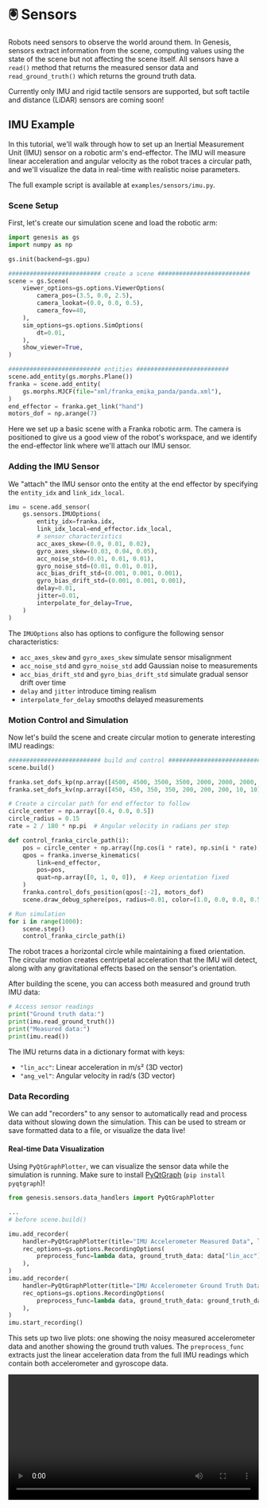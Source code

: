 # 🖲️ Sensors

Robots need sensors to observe the world around them.
In Genesis, sensors extract information from the scene, computing values using the state of the scene but not affecting the scene itself.
All sensors have a `read()` method that returns the measured sensor data and `read_ground_truth()` which returns the ground truth data.

Currently only IMU and rigid tactile sensors are supported, but soft tactile and distance (LiDAR) sensors are coming soon!

## IMU Example

In this tutorial, we'll walk through how to set up an Inertial Measurement Unit (IMU) sensor on a robotic arm's end-effector. The IMU will measure linear acceleration and angular velocity as the robot traces a circular path, and we'll visualize the data in real-time with realistic noise parameters.

The full example script is available at `examples/sensors/imu.py`.

### Scene Setup

First, let's create our simulation scene and load the robotic arm:

```python
import genesis as gs
import numpy as np

gs.init(backend=gs.gpu)

########################## create a scene ##########################
scene = gs.Scene(
    viewer_options=gs.options.ViewerOptions(
        camera_pos=(3.5, 0.0, 2.5),
        camera_lookat=(0.0, 0.0, 0.5),
        camera_fov=40,
    ),
    sim_options=gs.options.SimOptions(
        dt=0.01,
    ),
    show_viewer=True,
)

########################## entities ##########################
scene.add_entity(gs.morphs.Plane())
franka = scene.add_entity(
    gs.morphs.MJCF(file="xml/franka_emika_panda/panda.xml"),
)
end_effector = franka.get_link("hand")
motors_dof = np.arange(7)
```

Here we set up a basic scene with a Franka robotic arm. The camera is positioned to give us a good view of the robot's workspace, and we identify the end-effector link where we'll attach our IMU sensor.

### Adding the IMU Sensor

We "attach" the IMU sensor onto the entity at the end effector by specifying the `entity_idx` and `link_idx_local`.

```python
imu = scene.add_sensor(
    gs.sensors.IMUOptions(
        entity_idx=franka.idx,
        link_idx_local=end_effector.idx_local,
        # sensor characteristics
        acc_axes_skew=(0.0, 0.01, 0.02),
        gyro_axes_skew=(0.03, 0.04, 0.05),
        acc_noise_std=(0.01, 0.01, 0.01),
        gyro_noise_std=(0.01, 0.01, 0.01),
        acc_bias_drift_std=(0.001, 0.001, 0.001),
        gyro_bias_drift_std=(0.001, 0.001, 0.001),
        delay=0.01,
        jitter=0.01,
        interpolate_for_delay=True,
    )
)
```

The `IMUOptions` also has options to configure the following sensor characteristics:
- `acc_axes_skew` and `gyro_axes_skew` simulate sensor misalignment
- `acc_noise_std` and `gyro_noise_std` add Gaussian noise to measurements
- `acc_bias_drift_std` and `gyro_bias_drift_std` simulate gradual sensor drift over time
- `delay` and `jitter` introduce timing realism
- `interpolate_for_delay` smooths delayed measurements

### Motion Control and Simulation

Now let's build the scene and create circular motion to generate interesting IMU readings:

```python
########################## build and control ##########################
scene.build()

franka.set_dofs_kp(np.array([4500, 4500, 3500, 3500, 2000, 2000, 2000, 100, 100]))
franka.set_dofs_kv(np.array([450, 450, 350, 350, 200, 200, 200, 10, 10]))

# Create a circular path for end effector to follow
circle_center = np.array([0.4, 0.0, 0.5])
circle_radius = 0.15
rate = 2 / 180 * np.pi  # Angular velocity in radians per step

def control_franka_circle_path(i):
    pos = circle_center + np.array([np.cos(i * rate), np.sin(i * rate), 0]) * circle_radius
    qpos = franka.inverse_kinematics(
        link=end_effector,
        pos=pos,
        quat=np.array([0, 1, 0, 0]),  # Keep orientation fixed
    )
    franka.control_dofs_position(qpos[:-2], motors_dof)
    scene.draw_debug_sphere(pos, radius=0.01, color=(1.0, 0.0, 0.0, 0.5))  # Visualize target

# Run simulation
for i in range(1000):
    scene.step()
    control_franka_circle_path(i)
```

The robot traces a horizontal circle while maintaining a fixed orientation. The circular motion creates centripetal acceleration that the IMU will detect, along with any gravitational effects based on the sensor's orientation.

After building the scene, you can access both measured and ground truth IMU data:

```python
# Access sensor readings
print("Ground truth data:")
print(imu.read_ground_truth())
print("Measured data:")
print(imu.read())
```

The IMU returns data in a dictionary format with keys:
- `"lin_acc"`: Linear acceleration in m/s² (3D vector)
- `"ang_vel"`: Angular velocity in rad/s (3D vector)

### Data Recording

We can add "recorders" to any sensor to automatically read and process data without slowing down the simulation. This can be used to stream or save formatted data to a file, or visualize the data live!

#### Real-time Data Visualization

Using `PyQtGraphPlotter`, we can visualize the sensor data while the simulation is running.
Make sure to install [PyQtGraph](https://www.pyqtgraph.org) (`pip install pyqtgraph`)!

```python
from genesis.sensors.data_handlers import PyQtGraphPlotter

...
# before scene.build()

imu.add_recorder(
    handler=PyQtGraphPlotter(title="IMU Accelerometer Measured Data", labels=["acc_x", "acc_y", "acc_z"]),
    rec_options=gs.options.RecordingOptions(
        preprocess_func=lambda data, ground_truth_data: data["lin_acc"],
    ),
)
imu.add_recorder(
    handler=PyQtGraphPlotter(title="IMU Accelerometer Ground Truth Data", labels=["acc_x", "acc_y", "acc_z"]),
    rec_options=gs.options.RecordingOptions(
        preprocess_func=lambda data, ground_truth_data: ground_truth_data["lin_acc"],
    ),
)
imu.start_recording()
```

This sets up two live plots: one showing the noisy measured accelerometer data and another showing the ground truth values. The `preprocess_func` extracts just the linear acceleration data from the full IMU readings which contain both accelerometer and gyroscope data.

<video preload="auto" controls="True" width="100%">
<source src="https://github.com/Genesis-Embodied-AI/genesis-doc/raw/main/source/_static/videos/imu.mp4" type="video/mp4">
</video>